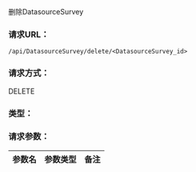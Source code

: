 删除DatasourceSurvey

### **请求URL：**

`/api/DatasourceSurvey/delete/<DatasourceSurvey_id>`

### **请求方式：**

DELETE

### **类型：**

### **请求参数：**

|参数名|参数类型|备注|
|:--|:--|:--|